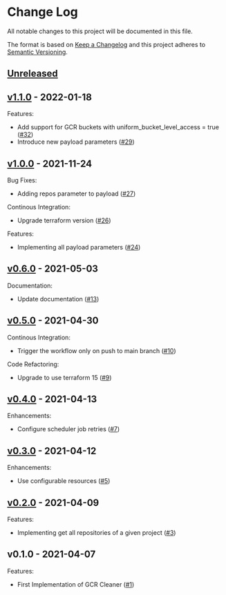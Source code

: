 # Change Log

All notable changes to this project will be documented in this file.

The format is based on [Keep a Changelog](http://keepachangelog.com/) and this
project adheres to [Semantic Versioning](http://semver.org/).

<a name="unreleased"></a>
## [Unreleased]



<a name="v1.1.0"></a>
## [v1.1.0] - 2022-01-18
Features:
- Add support for GCR buckets with uniform_bucket_level_access = true ([#32](https://github.com/mirakl/terraform-gcr-cleaner/issues/32))
- Introduce new payload parameters ([#29](https://github.com/mirakl/terraform-gcr-cleaner/issues/29))


<a name="v1.0.0"></a>
## [v1.0.0] - 2021-11-24
Bug Fixes:
- Adding repos parameter to payload ([#27](https://github.com/mirakl/terraform-gcr-cleaner/issues/27))

Continous Integration:
- Upgrade terraform version ([#26](https://github.com/mirakl/terraform-gcr-cleaner/issues/26))

Features:
- Implementing all payload parameters ([#24](https://github.com/mirakl/terraform-gcr-cleaner/issues/24))


<a name="v0.6.0"></a>
## [v0.6.0] - 2021-05-03
Documentation:
- Update documentation ([#13](https://github.com/mirakl/terraform-gcr-cleaner/issues/13))


<a name="v0.5.0"></a>
## [v0.5.0] - 2021-04-30
Continous Integration:
- Trigger the workflow only on push to main branch ([#10](https://github.com/mirakl/terraform-gcr-cleaner/issues/10))

Code Refactoring:
- Upgrade to use terraform 15 ([#9](https://github.com/mirakl/terraform-gcr-cleaner/issues/9))


<a name="v0.4.0"></a>
## [v0.4.0] - 2021-04-13
Enhancements:
- Configure scheduler job retries ([#7](https://github.com/mirakl/terraform-gcr-cleaner/issues/7))


<a name="v0.3.0"></a>
## [v0.3.0] - 2021-04-12
Enhancements:
- Use configurable resources ([#5](https://github.com/mirakl/terraform-gcr-cleaner/issues/5))


<a name="v0.2.0"></a>
## [v0.2.0] - 2021-04-09
Features:
- Implementing get all repositories of a given project ([#3](https://github.com/mirakl/terraform-gcr-cleaner/issues/3))


<a name="v0.1.0"></a>
## v0.1.0 - 2021-04-07
Features:
- First Implementation of GCR Cleaner ([#1](https://github.com/mirakl/terraform-gcr-cleaner/issues/1))


[Unreleased]: https://github.com/mirakl/terraform-gcr-cleaner/compare/v1.1.0...HEAD
[v1.1.0]: https://github.com/mirakl/terraform-gcr-cleaner/compare/v1.0.0...v1.1.0
[v1.0.0]: https://github.com/mirakl/terraform-gcr-cleaner/compare/v0.6.0...v1.0.0
[v0.6.0]: https://github.com/mirakl/terraform-gcr-cleaner/compare/v0.5.0...v0.6.0
[v0.5.0]: https://github.com/mirakl/terraform-gcr-cleaner/compare/v0.4.0...v0.5.0
[v0.4.0]: https://github.com/mirakl/terraform-gcr-cleaner/compare/v0.3.0...v0.4.0
[v0.3.0]: https://github.com/mirakl/terraform-gcr-cleaner/compare/v0.2.0...v0.3.0
[v0.2.0]: https://github.com/mirakl/terraform-gcr-cleaner/compare/v0.1.0...v0.2.0
